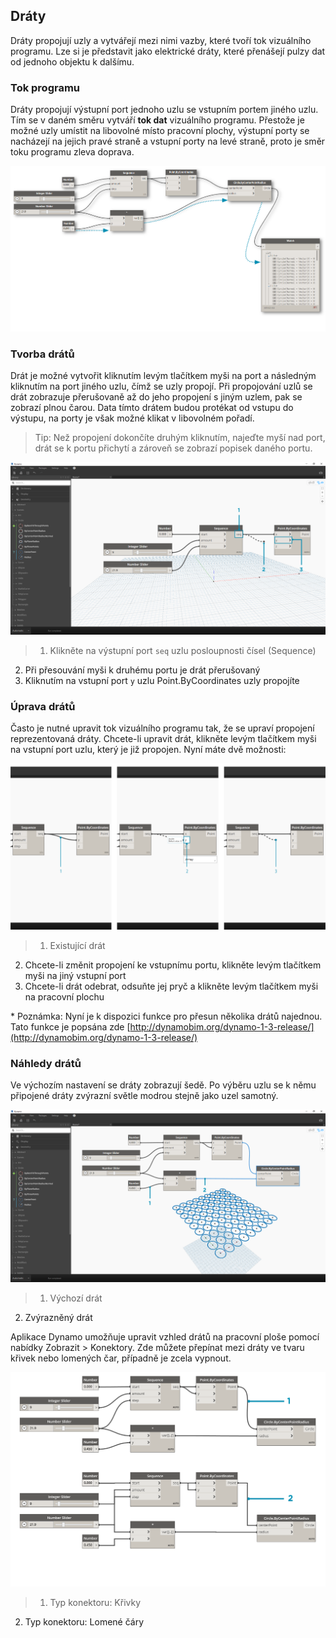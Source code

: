 

## Dráty

Dráty propojují uzly a vytvářejí mezi nimi vazby, které tvoří tok vizuálního programu. Lze si je představit jako elektrické dráty, které přenášejí pulzy dat od jednoho objektu k dalšímu.

### Tok programu

Dráty propojují výstupní port jednoho uzlu se vstupním portem jiného uzlu. Tím se v daném směru vytváří **tok dat** vizuálního programu. Přestože je možné uzly umístit na libovolné místo pracovní plochy, výstupní porty se nacházejí na jejich pravé straně a vstupní porty na levé straně, proto je směr toku programu zleva doprava.

![Tok programu](images/3-2/00-ProgramFlow.png)

### Tvorba drátů

Drát je možné vytvořit kliknutím levým tlačítkem myši na port a následným kliknutím na port jiného uzlu, čímž se uzly propojí. Při propojování uzlů se drát zobrazuje přerušovaně až do jeho propojení s jiným uzlem, pak se zobrazí plnou čarou. Data tímto drátem budou protékat od vstupu do výstupu, na porty je však možné klikat v libovolném pořadí.

> Tip: Než propojení dokončíte druhým kliknutím, najeďte myší nad port, drát se k portu přichytí a zároveň se zobrazí popisek daného portu.

![Tvorba drátů](images/3-2/01-CreatingWires.png)

> 1. Klikněte na výstupní port ```seq``` uzlu posloupnosti čísel (Sequence)
2. Při přesouvání myši k druhému portu je drát přerušovaný
3. Kliknutím na vstupní port ```y``` uzlu Point.ByCoordinates uzly propojíte

### Úprava drátů

Často je nutné upravit tok vizuálního programu tak, že se upraví propojení reprezentovaná dráty. Chcete-li upravit drát, klikněte levým tlačítkem myši na vstupní port uzlu, který je již propojen. Nyní máte dvě možnosti:

![Úprava drátů](images/3-2/02-EditingWires.png)

> 1. Existující drát
2. Chcete-li změnit propojení ke vstupnímu portu, klikněte levým tlačítkem myši na jiný vstupní port
3. Chcete-li drát odebrat, odsuňte jej pryč a klikněte levým tlačítkem myši na pracovní plochu

* Poznámka: Nyní je k dispozici funkce pro přesun několika drátů najednou. Tato funkce je popsána zde [http://dynamobim.org/dynamo-1-3-release/](http://dynamobim.org/dynamo-1-3-release/)

### Náhledy drátů

Ve výchozím nastavení se dráty zobrazují šedě. Po výběru uzlu se k němu připojené dráty zvýrazní světle modrou stejně jako uzel samotný.

![Náhled drátu](images/3-2/03-WirePreview.png)

> 1. Výchozí drát
2. Zvýrazněný drát

Aplikace Dynamo umožňuje upravit vzhled drátů na pracovní ploše pomocí nabídky Zobrazit > Konektory. Zde můžete přepínat mezi dráty ve tvaru křivek nebo lomených čar, případně je zcela vypnout.

![Drátové konektory](images/3-2/04-WireConnectors.png)

> 1. Typ konektoru: Křivky
2. Typ konektoru: Lomené čáry

